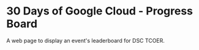 # 30 Days of Google Cloud - Progress Board
A web page to display an event's leaderboard for DSC TCOER.